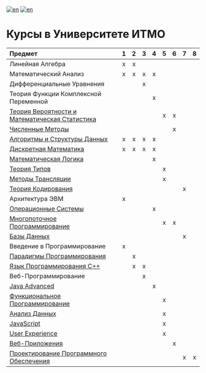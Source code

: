 [![en](https://img.shields.io/badge/lang-en-red.svg)](README.md) [![en](https://img.shields.io/badge/lang-ru-blue.svg)](README.ru.md)

# Курсы в Университете ИТМО

| Предмет                                                      |  1   |  2   |  3   |  4   |  5   |  6   |  7   |  8   |
| :----------------------------------------------------------- | :--: | :--: | :--: | :--: | :--: | :--: | :--: | :--: |
| Линейная Алгебра                                             |  x   |  x   |      |      |      |      |      |      |
| Математический Анализ                                        |  x   |  x   |  x   |  x   |      |      |      |      |
| Дифференциальные Уравнения                                   |      |      |  x   |      |      |      |      |      |
| Теория Функции Комплексной Переменной                        |      |      |      |  x   |      |      |      |      |
| [Теория Вероятности и Математическая Статистика](https://github.com/cannor147/itmo-pt) |      |      |      |      |  x   |  x   |      |      |
| [Численные Методы](https://github.com/cannor147/itmo-compute) |      |      |      |      |      |  x   |      |      |
| [Алгоритмы и Структуры Данных](https://github.com/cannor147/itmo-algo) |  x   |  x   |  x   |  x   |      |      |      |      |
| [Дискретная Математика](https://github.com/cannor147/itmo-dm) |  x   |  x   |  x   |  x   |      |      |      |      |
| [Математическая Логика](https://github.com/cannor147/itmo-mathlog) |      |      |      |  x   |      |      |      |      |
| [Теория Типов](https://github.com/cannor147/itmo-tt)         |      |      |      |      |  x   |      |      |      |
| [Методы Трансляции](https://github.com/cannor147/itmo-trans) |      |      |      |      |  x   |      |      |      |
| [Теория Кодирования](https://github.com/cannor147/itmo-coding) |      |      |      |      |      |      |  x   |      |
| Архитектура ЭВМ                                              |  x   |      |      |      |      |      |      |      |
| [Операционные Системы](https://github.com/cannor147/itmo-os) |      |      |      |  x   |      |      |      |      |
| [Многопоточное Программирование](https://github.com/cannor147/itmo-mpp) |      |      |      |      |  x   |  x   |      |      |
| [Базы Данных](https://github.com/cannor147/itmo-db)          |      |      |      |      |      |      |  x   |      |
| Введение в Программирование                                  |  x   |      |      |      |      |      |      |      |
| [Парадигмы Программирования](https://github.com/cannor147/itmo-prog) |      |  x   |      |      |      |      |      |      |
| [Язык Программирования C++](https://github.com/cannor147/itmo-cpp) |      |  x   |  x   |      |      |      |      |      |
| Веб-Программирование                                         |      |      |  x   |      |      |      |      |      |
| [Java Advanced](https://github.com/cannor147/itmo-java)      |      |      |      |  x   |      |      |      |      |
| [Функциональное Программирование](https://github.com/cannor147/itmo-fp) |      |      |      |      |  x   |      |      |      |
| [Анализ Данных](https://github.com/cannor147/itmo-da)        |      |      |      |      |  x   |      |      |      |
| [JavaScript](https://github.com/cannor147/itmo-js)           |      |      |      |      |  x   |      |      |      |
| [User Experience](https://github.com/cannor147/itmo-ux)      |      |      |      |      |  x   |      |      |      |
| [Веб-Приложения](https://github.com/cannor147/itmo-webapp)   |      |      |      |      |      |  x   |      |      |
| [Проектирование Программного Обеспечения](https://github.com/cannor147/itmo-sd) |      |      |      |      |      |      |  x   |  x   |

